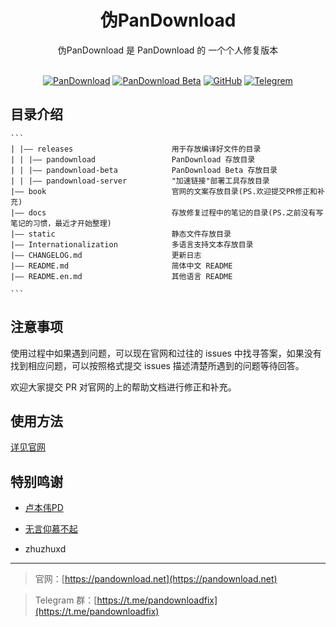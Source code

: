 <div align="center">
  <h1>伪PanDownload</h1>
  伪PanDownload 是 PanDownload 的 一个个人修复版本<br><br>

[![PanDownload](https://img.shields.io/badge/PanDownload-暂未发布-brightgreen?style=flat-square&logo=iCloud)](https://github.com/PanDownload-Fix/PanDownload-Fix)
[![PanDownload Beta](https://img.shields.io/badge/PanDownload--Beta-V0.0.3-brightgreen?style=flat-square&logo=iCloud)](https://github.com/PanDownload-Fix/PanDownload-Fix)
[![GitHub](https://img.shields.io/github/stars/PanDownload-Fix/PanDownload-Fix?style=flat-square&logo=GitHub)](https://github.com/PanDownload-Fix/PanDownload-Fix)
[![Telegrem](https://img.shields.io/badge/Telegrem-@PanDownloadFix-brightgreen?style=flat-square&color=4ab494&logo=Telegram)](https://t.me/PanDownloadFix)

</div>

## 目录介绍

````
```
| |—— releases                      用于存放编译好文件的目录
| | |—— pandownload                 PanDownload 存放目录
| | |—— pandownload-beta            PanDownload Beta 存放目录
| | |—— pandownload-server          "加速链接"部署工具存放目录
|—— book                            官网的文案存放目录(PS.欢迎提交PR修正和补充)
|—— docs                            存放修复过程中的笔记的目录(PS.之前没有写笔记的习惯，最近才开始整理)
|—— static                          静态文件存放目录
|—— Internationalization            多语言支持文本存放目录
|—— CHANGELOG.md                    更新日志
|—— README.md                       简体中文 README
|—— README.en.md                    其他语言 README

```
````

## 注意事项

使用过程中如果遇到问题，可以现在官网和过往的 issues 中找寻答案，如果没有找到相应问题，可以按照格式提交 issues 描述清楚所遇到的问题等待回答。

欢迎大家提交 PR 对官网的上的帮助文档进行修正和补充。

## 使用方法

[详见官网](https://pandownload.net)

## 特别鸣谢

- [卢本伟PD](https://github.com/lubenweiPD)

- [无言仰慕不起](https://github.com/Admirepowered)
- zhuzhuxd

---

> 官网：[https://pandownload.net](https://pandownload.net)

> Telegram 群：[https://t.me/pandownloadfix](https://t.me/pandownloadfix)
